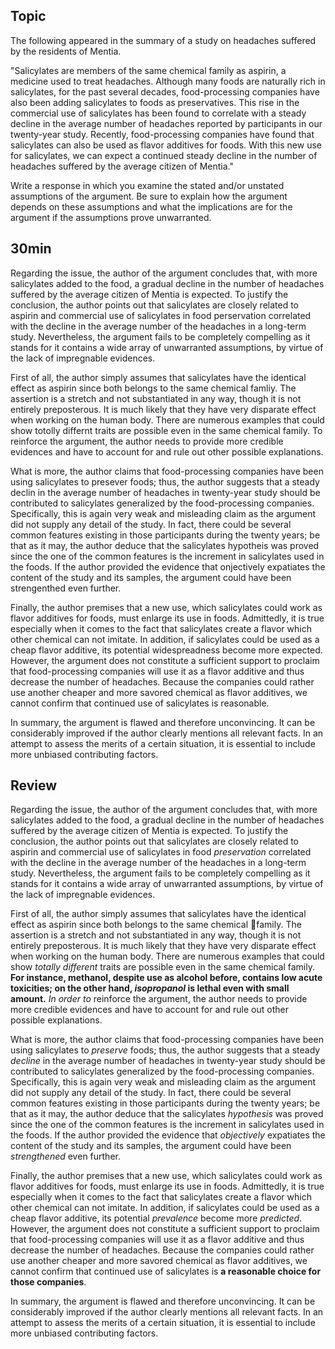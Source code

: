 ## Topic

The following appeared in the summary of a study on headaches suffered by the residents of Mentia.

"Salicylates are members of the same chemical family as aspirin, a medicine used to treat headaches. Although many foods are naturally rich in salicylates, for the past several decades, food-processing companies have also been adding salicylates to foods as preservatives. This rise in the commercial use of salicylates has been found to correlate with a steady decline in the average number of headaches reported by participants in our twenty-year study. Recently, food-processing companies have found that salicylates can also be used as flavor additives for foods. With this new use for salicylates, we can expect a continued steady decline in the number of headaches suffered by the average citizen of Mentia."

Write a response in which you examine the stated and/or unstated assumptions of the argument. Be sure to explain how the argument depends on these assumptions and what the implications are for the argument if the assumptions prove unwarranted.

## 30min

Regarding the issue, the author of the argument concludes that, with more salicylates added to the food, a gradual decline in the number of headaches suffered by the average citizen of Mentia is expected. To justify the conclusion, the author points out that salicylates are closely related to aspirin and commercial use of salicylates in food perservation correlated with the decline in the average number of the headaches in a long-term study. Nevertheless, the argument fails to be completely compelling as it stands for it contains a wide array of unwarranted assumptions, by virtue of the lack of impregnable evidences.

First of all, the author simply assumes that salicylates have the identical effect as aspirin since both belongs to the same chemical famliy. The assertion is a stretch and not substantiated in any way, though it is not entirely preposterous. It is much likely that they have very disparate effect when working on the human body. There are numerous examples that could show totolly differnt traits are possible even in the same chemical family. To reinforce the argument, the author needs to provide more credible evidences and have to account for and rule out other possible explanations.

What is more, the author claims that food-processing companies have been using salicylates to presever foods; thus, the author suggests that a steady declin in the average number of headaches in twenty-year study should be contributed to salicylates generalized by the food-processing companies. Specifically, this is again very weak and misleading claim as the argument did not supply any detail of the study. In fact, there could be several common features existing in those participants during the twenty years; be that as it may, the author deduce that the salicylates hypotheis was proved since the one of the common features is the increment in salicylates used in the foods. If the author provided the evidence that onjectively expatiates the content of the study and its samples, the argument could have been strengenthed even further.

Finally, the author premises that a new use, which salicylates could work as flavor additives for foods, must enlarge its use in foods. Admittedly, it is true especially when it comes to the fact that salicylates create a flavor which other chemical can not imitate. In addition, if salicylates could be used as a cheap flavor additive, its potential widespreadness become more expected. However, the argument does not constitute a sufficient support to proclaim that food-processing companies will use it as a flavor additive and thus decrease the number of headaches. Because the companies could rather use another cheaper and more savored chemical as flavor additives, we cannot confirm that continued use of salicylates is reasonable.

In summary, the argument is flawed and therefore unconvincing. It can be considerably improved if the author clearly mentions all relevant facts. In an attempt to assess the merits of a certain situation, it is essential to include more unbiased contributing factors.

## Review
Regarding the issue, the author of the argument concludes that, with more salicylates added to the food, a gradual decline in the number of headaches suffered by the average citizen of Mentia is expected. To justify the conclusion, the author points out that salicylates are closely related to aspirin and commercial use of salicylates in food *preservation* correlated with the decline in the average number of the headaches in a long-term study. Nevertheless, the argument fails to be completely compelling as it stands for it contains a wide array of unwarranted assumptions, by virtue of the lack of impregnable evidences.

First of all, the author simply assumes that salicylates have the identical effect as aspirin since both belongs to the same chemical family. The assertion is a stretch and not substantiated in any way, though it is not entirely preposterous. It is much likely that they have very disparate effect when working on the human body. There are numerous examples that could show *totally* *different* traits are possible even in the same chemical family. **For instance, methanol, despite use as alcohol before, contains low acute toxicities; on the other hand, *isopropanol* is lethal even with small amount.** *In order to* reinforce the argument, the author needs to provide more credible evidences and have to account for and rule out  other possible explanations.

What is more, the author claims that food-processing companies have been using salicylates to *preserve* foods; thus, the author suggests that a steady *decline* in the average number of headaches in twenty-year study should be contributed to salicylates generalized by the food-processing companies. Specifically, this is again very weak and misleading claim as the argument did not supply any detail of the study. In fact, there could be several common features existing in those participants during the twenty years; be that as it may, the author deduce that the salicylates *hypothesis* was proved since the one of the common features is the increment in salicylates used in the foods. If the author provided the evidence that *objectively* expatiates the content of the study and its samples, the argument could have been *strengthened* even further.

Finally, the author premises that a new use, which salicylates could work as flavor additives for foods, must enlarge its use in foods. Admittedly, it is true especially when it comes to the fact that salicylates create a flavor which other chemical can not imitate. In addition, if salicylates could be used as a cheap flavor additive, its potential *prevalence* become more *predicted*. However, the argument does not constitute a sufficient support to proclaim that food-processing companies will use it as a flavor additive and thus decrease the number of headaches. Because the companies could rather use another cheaper and more savored chemical as flavor additives, we cannot confirm that continued use of salicylates is **a reasonable choice for those companies**.

In summary, the argument is flawed and therefore unconvincing. It can be considerably improved if the author clearly mentions all relevant facts. In an attempt to assess the merits of a certain situation, it is essential to include more unbiased contributing factors.